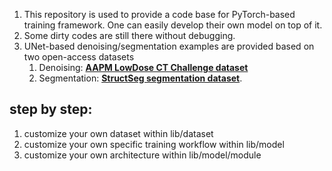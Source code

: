 1. This repository is used to provide a code base for PyTorch-based training framework. One can easily develop their own model on top of it.
2. Some dirty codes are still there without debugging. 
3. UNet-based denoising/segmentation examples are provided based on two open-access datasets
   1. Denoising: **[AAPM LowDose CT Challenge dataset](https://www.aapm.org/grandchallenge/lowdosect/)**
   2. Segmentation: **[StructSeg segmentation dataset](https://structseg2019.grand-challenge.org/)**. 

## step by step:
1. customize your own dataset within lib/dataset
2. customize your own specific training workflow within lib/model
3. customize your own architecture within lib/model/module
